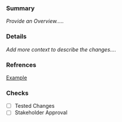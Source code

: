 ### Summary 
_Provide an Overview....._
### Details
_Add more context to describe the changes...._

### Refrences 
[Example](www.google.com)

### Checks 
- [ ] Tested Changes 
- [ ] Stakeholder Approval 
